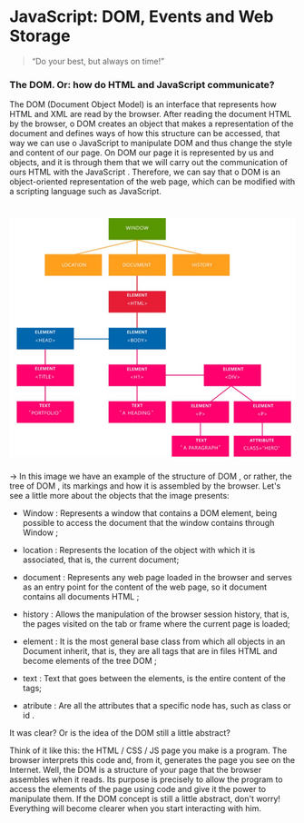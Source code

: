 # JavaScript: DOM, Events and Web Storage

<blockquote>“Do your best, but always on time!”</blockquote>

### The DOM. Or: how do HTML and JavaScript communicate?

The DOM (Document Object Model) is an interface that represents how HTML and XML are read by the browser. After reading the document HTML by the browser, o DOM creates an object that makes a representation of the document and defines ways of how this structure can be accessed, that way we can use o JavaScript to manipulate DOM and thus change the style and content of our page.
On DOM our page it is represented by us and objects, and it is through them that we will carry out the communication of ours HTML with the JavaScript . Therefore, we can say that o DOM is an object-oriented representation of the web page, which can be modified with a scripting language such as JavaScript.

<h1 align="center">
    <img alt="DOM" src="https://github.com/luizvicentin/trybe-exercises/blob/master/exercises/Block%205:%20JavaScript:%20DOM%2C%20Events%20and%20Web%20Storage/dom.jpg" />
</h1>

→ In this image we have an example of the structure of DOM , or rather, the tree of DOM , its markings and how it is assembled by the browser. Let's see a little more about the objects that the image presents:

- Window : Represents a window that contains a DOM element, being possible to access the document that the window contains through Window ;

- location : Represents the location of the object with which it is associated, that is, the current document;

- document : Represents any web page loaded in the browser and serves as an entry point for the content of the web page, so it document contains all documents HTML ;

- history : Allows the manipulation of the browser session history, that is, the pages visited on the tab or frame where the current page is loaded;
 
- element : It is the most general base class from which all objects in an Document inherit, that is, they are all tags that are in files HTML and become elements of the tree DOM ;

- text : Text that goes between the elements, is the entire content of the tags;
  
- atribute : Are all the attributes that a specific node has, such as class or id .

It was clear? Or is the idea of ​​the DOM still a little abstract?

Think of it like this: the HTML / CSS / JS page you make is a program. The browser interprets this code and, from it, generates the page you see on the Internet.
Well, the DOM is a structure of your page that the browser assembles when it reads. Its purpose is precisely to allow the program to access the elements of the page using code and give it the power to manipulate them.
If the DOM concept is still a little abstract, don't worry! Everything will become clearer when you start interacting with him.
